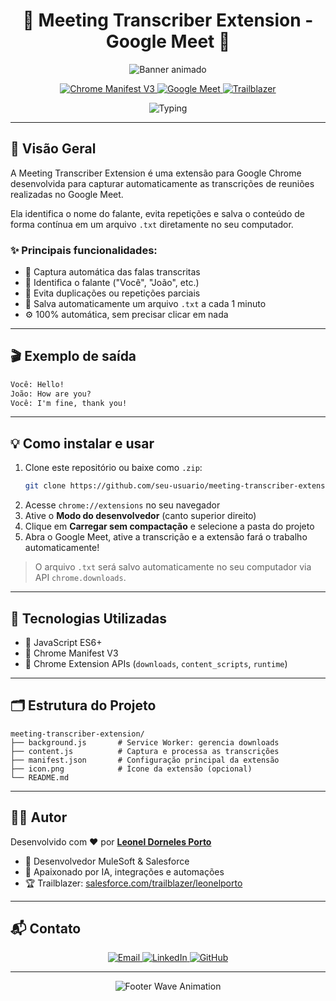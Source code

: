 <!--
  Gerado com auxílio de:
    ✅ Readme.so (https://readme.so/pt)
    ✅ Shields.io (https://shields.io)
    ✅ Readme Typing SVG (https://readme-typing-svg.demolab.com)
    ✅ Capsule Render (https://capsule-render.vercel.app)
-->

<h1 align="center">📰 Meeting Transcriber Extension - Google Meet 📅</h1>

<p align="center">
  <img src="https://capsule-render.vercel.app/api?type=waving&color=0:147AD6,100:47e3ff&height=220&section=header&text=Google%20Meet%20Transcriber&fontSize=40&fontColor=ffffff&animation=fadeIn" alt="Banner animado" />
</p>

<p align="center">
  <a href="https://developer.chrome.com/docs/extensions/mv3/">
    <img src="https://img.shields.io/badge/Chrome%20Extension-MV3-blue.svg?logo=googlechrome" alt="Chrome Manifest V3" />
  </a>
  <a href="https://meet.google.com">
    <img src="https://img.shields.io/badge/Google%20Meet-AutoTranscript-green?logo=googlemeet" alt="Google Meet" />
  </a>
  <a href="https://www.salesforce.com/trailblazer/leonelporto">
    <img src="https://img.shields.io/badge/Trailblazer-Leonel%20Porto-blue?logo=salesforce" alt="Trailblazer" />
  </a>
</p>

<p align="center">
  <img src="https://readme-typing-svg.demolab.com?font=Fira+Code&size=22&pause=1000&color=47E3FF&center=true&vCenter=true&width=600&lines=Transcri%C3%A7%C3%A3o+autom%C3%A1tica+de+reuni%C3%B5es+no+Google+Meet;Captura+em+tempo+real+com+identifica%C3%A7%C3%A3o+do+falante;Salva+automaticamente+em+.txt+no+seu+PC" alt="Typing" />
</p>

---

## 🧠 Visão Geral
A Meeting Transcriber Extension é uma extensão para Google Chrome desenvolvida para capturar automaticamente as transcrições de reuniões realizadas no Google Meet. 

Ela identifica o nome do falante, evita repetições e salva o conteúdo de forma contínua em um arquivo `.txt` diretamente no seu computador.

### ✨ Principais funcionalidades:
- 📌 Captura automática das falas transcritas
- 🧍 Identifica o falante ("Você", "João", etc.)
- 🚫 Evita duplicações ou repetições parciais
- 💾 Salva automaticamente um arquivo `.txt` a cada 1 minuto
- ⚙️ 100% automática, sem precisar clicar em nada

---

## 🎬 Exemplo de saída
```txt
Você: Hello!
João: How are you?
Você: I'm fine, thank you!
```

---

## 💡 Como instalar e usar

1. Clone este repositório ou baixe como `.zip`:
   ```bash
   git clone https://github.com/seu-usuario/meeting-transcriber-extension.git
   ```
2. Acesse `chrome://extensions` no seu navegador
3. Ative o **Modo do desenvolvedor** (canto superior direito)
4. Clique em **Carregar sem compactação** e selecione a pasta do projeto
5. Abra o Google Meet, ative a transcrição e a extensão fará o trabalho automaticamente!

> O arquivo `.txt` será salvo automaticamente no seu computador via API `chrome.downloads`.

---

## 🔧 Tecnologias Utilizadas
- 📜 JavaScript ES6+
- 🧩 Chrome Manifest V3
- 🔌 Chrome Extension APIs (`downloads`, `content_scripts`, `runtime`)

---

## 🗂️ Estrutura do Projeto
```
meeting-transcriber-extension/
├── background.js       # Service Worker: gerencia downloads
├── content.js          # Captura e processa as transcrições
├── manifest.json       # Configuração principal da extensão
├── icon.png            # Ícone da extensão (opcional)
└── README.md
```

---

## 👨‍💻 Autor
Desenvolvido com ❤️ por [**Leonel Dorneles Porto**](https://www.linkedin.com/in/leonelporto)

- 💼 Desenvolvedor MuleSoft & Salesforce
- 🤖 Apaixonado por IA, integrações e automações
- 🏆 Trailblazer: [salesforce.com/trailblazer/leonelporto](https://www.salesforce.com/trailblazer/leonelporto)

---

## 📬 Contato

<p align="center">
  <a href="mailto:leoneldornelesporto@outlook.com.br">
    <img src="https://img.shields.io/badge/Email-leoneldornelesporto%40outlook.com.br-D14836?style=for-the-badge&logo=gmail&logoColor=white" alt="Email"/>
  </a>
  <a href="https://www.linkedin.com/in/leonelporto">
    <img src="https://img.shields.io/badge/LinkedIn-Leonel%20Porto-0077B5?style=for-the-badge&logo=linkedin&logoColor=white" alt="LinkedIn"/>
  </a>
  <a href="https://github.com/LeonelIntegrationXpert">
    <img src="https://img.shields.io/badge/GitHub-LeonelIntegrationXpert-181717?style=for-the-badge&logo=github" alt="GitHub"/>
  </a>
</p>

---

<p align="center">
  <img src="https://capsule-render.vercel.app/api?type=waving&color=0:47e3ff,100:147AD6&height=100&section=footer" alt="Footer Wave Animation" />
</p>

